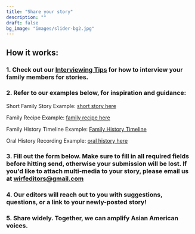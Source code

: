 ```yaml
---
title: "Share your story"
description: ""
draft: false
bg_image: "images/slider-bg2.jpg"
---
```


## How it works: 

### 1. Check out our [Interviewing Tips](https://keen-shirley-2fbefd.netlify.app/tips) for how to interview your family members for stories.

### 2. Refer to our examples below, for inspiration and guidance:

Short Family Story Example: [short story here](https://wirf.netlify.app/read/sample_post_20200829/)

Family Recipe Example: [family recipe here](https://wirf.netlify.app/read/sample_post_20200829/)

Family History Timeline Example: [Family History Timeline](https://wirf.netlify.app/read/family_history_timeline_20201010/)

Oral History Recording Example: [oral history here](https://wirf.netlify.app/read/sample_post_20200829/)

### 3. Fill out the form below. Make sure to fill in all required fields before hitting send, otherwise your submission will be lost. If you'd like to attach multi-media to your story, please email us at [wirfeditors@gmail.com](mailto:wirfeditors@gmail.com)
### 4. Our editors will reach out to you with suggestions, questions, or a link to your newly-posted story!
### 5. Share widely. Together, we can amplify Asian American voices.
